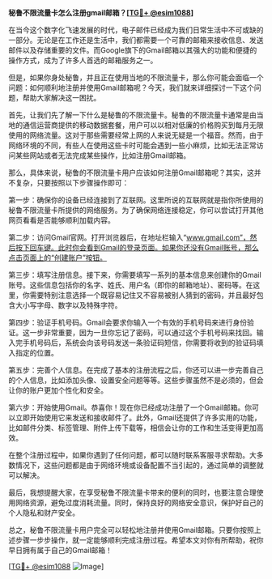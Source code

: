**秘鲁不限流量卡怎么注册gmail邮箱？[[TG💪+ @esim1088](https://t.me/s/esim1088)]**

在当今这个数字化飞速发展的时代，电子邮件已经成为我们日常生活中不可或缺的一部分。无论是在工作还是生活中，我们都需要一个可靠的邮箱来接收信息、发送邮件以及存储重要的文件。而Google旗下的Gmail邮箱以其强大的功能和便捷的操作方式，成为了许多人首选的邮箱服务之一。

但是，如果你身处秘鲁，并且正在使用当地的不限流量卡，那么你可能会面临一个问题：如何顺利地注册并使用Gmail邮箱呢？今天，我们就来详细探讨一下这个问题，帮助大家解决这一困扰。

首先，让我们先了解一下什么是秘鲁的不限流量卡。秘鲁的不限流量卡通常是由当地的通信运营商提供的移动数据套餐，用户可以以相对低廉的价格购买到每月无限使用的网络流量。这对于那些需要经常上网的人来说无疑是一个福音。然而，由于网络环境的不同，有些人在使用这些卡时可能会遇到一些小麻烦，比如无法正常访问某些网站或者无法完成某些操作，比如注册Gmail邮箱。

那么，具体来说，秘鲁的不限流量卡用户应该如何注册Gmail邮箱呢？其实，这并不复杂，只要按照以下步骤操作即可：

第一步：确保你的设备已经连接到了互联网。这里所说的互联网就是指你所使用的秘鲁不限流量卡所提供的网络服务。为了确保网络连接稳定，你可以尝试打开其他网页看看是否能够顺利加载内容。

第二步：访问Gmail官网。打开浏览器后，在地址栏输入“www.gmail.com”，然后按下回车键。此时你会看到Gmail的登录页面。如果你还没有Gmail账号，那么点击页面上的“创建账户”按钮。

第三步：填写注册信息。接下来，你需要填写一系列的基本信息来创建你的Gmail账号。这些信息包括你的名字、姓氏、用户名（即你的邮箱地址）、密码等。在这里，你需要特别注意选择一个既容易记住又不容易被别人猜到的密码，并且最好包含大小写字母、数字以及特殊字符。

第四步：验证手机号码。Gmail会要求你输入一个有效的手机号码来进行身份验证。这一步非常重要，因为一旦你忘记了密码，可以通过这个手机号码来找回。输入完手机号码后，系统会向该号码发送一条验证码短信，你需要将收到的验证码填入指定的位置。

第五步：完善个人信息。在完成了基本的注册流程之后，你还可以进一步完善自己的个人信息，比如添加头像、设置安全问题等等。这些步骤虽然不是必须的，但会让你的账户更加个性化和安全。

第六步：开始使用Gmail。恭喜你！现在你已经成功注册了一个Gmail邮箱。你可以立即开始使用它来发送和接收邮件了。此外，Gmail还提供了许多实用的功能，比如邮件分类、标签管理、附件上传下载等，相信会让你的工作和生活变得更加高效。

在整个注册过程中，如果你遇到了任何问题，都可以随时联系客服寻求帮助。大多数情况下，这些问题都是由于网络环境或设备配置不当引起的，通过简单的调整就可以解决。

最后，我想提醒大家，在享受秘鲁不限流量卡带来的便利的同时，也要注意合理使用网络资源，避免过度消耗流量。同时，保持良好的网络安全意识，保护好自己的个人隐私和财产安全。

总之，秘鲁不限流量卡用户完全可以轻松地注册并使用Gmail邮箱。只要你按照上述步骤一步步操作，就一定能够顺利完成注册过程。希望本文对你有所帮助，祝你早日拥有属于自己的Gmail邮箱！

[[TG💪+ @esim1088](https://t.me/s/esim1088) ![Image](https://i.postimg.cc/4NQfJmqS/Snipaste-2025-05-13-00-14-12.png)]